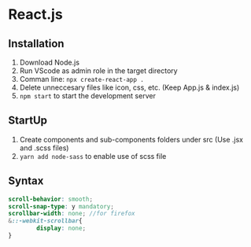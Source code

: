 # React.js

## Installation

1. Download Node.js
2. Run VScode as admin role in the target directory
3. Comman line: `npx create-react-app .`
4. Delete unneccesary files like icon, css, etc. (Keep App.js & index.js)
5. `npm start` to start the development server

## StartUp

1. Create components and sub-components folders under src (Use .jsx and .scss files)
2. `yarn add node-sass` to enable use of scss file

## Syntax

```scss
scroll-behavior: smooth;
scroll-snap-type: y mandatory;
scrollbar-width: none; //for firefox
&::-webkit-scrollbar{
        display: none;
}
```
